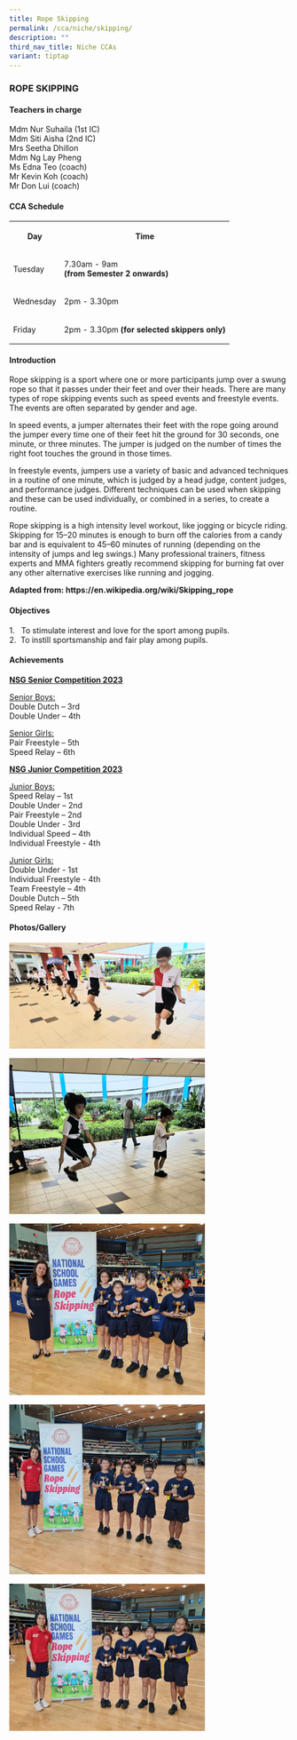```yaml
---
title: Rope Skipping
permalink: /cca/niche/skipping/
description: ""
third_nav_title: Niche CCAs
variant: tiptap
---
```

<h3>ROPE SKIPPING</h3><h4>Teachers in charge</h4><p>Mdm Nur Suhaila (1st IC) <br>Mdm Siti Aisha (2nd IC) <br>Mrs Seetha Dhillon <br>Mdm Ng Lay Pheng <br>Ms Edna Teo (coach) <br>Mr Kevin Koh (coach) <br>Mr Don Lui (coach)</p><h4>CCA Schedule</h4><table><tbody><tr><th rowspan="1" colspan="1"><p>Day</p></th><th rowspan="1" colspan="1"><p>Time</p></th></tr><tr><td rowspan="1" colspan="1"><p>Tuesday</p></td><td rowspan="1" colspan="1"><p>7.30am - 9am  <br><strong>(from Semester 2 onwards)</strong></p></td></tr><tr><td rowspan="1" colspan="1"><p>Wednesday</p></td><td rowspan="1" colspan="1"><p>2pm - 3.30pm</p></td></tr><tr><td rowspan="1" colspan="1"><p>Friday</p></td><td rowspan="1" colspan="1"><p>2pm - 3.30pm <strong>(for selected skippers only)</strong></p></td></tr></tbody></table><h4>Introduction</h4><p>Rope skipping is a sport where one or more participants jump over a swung rope so that it passes under their feet and over their heads. There are many types of rope skipping events such as speed events and freestyle events. The events are often separated by gender and age.</p><p>In speed events, a jumper alternates their feet with the rope going around the jumper every time one of their feet hit the ground for 30 seconds, one minute, or three minutes. The jumper is judged on the number of times the right foot touches the ground in those times.</p><p>In freestyle events, jumpers use a variety of basic and advanced techniques in a routine of one minute, which is judged by a head judge, content judges, and performance judges. Different techniques can be used when skipping and these can be used individually, or combined in a series, to create a routine.</p><p>Rope skipping is a high intensity level workout, like jogging or bicycle riding. Skipping for 15–20 minutes is enough to burn off the calories from a candy bar and is equivalent to 45–60 minutes of running (depending on the intensity of jumps and leg swings.) Many professional trainers, fitness experts and MMA fighters greatly recommend skipping for burning fat over any other alternative exercises like running and jogging.</p><p><strong>Adapted from: <a rel="noopener noreferrer nofollow" target="_blank">https://en.wikipedia.org/wiki/Skipping_rope</a></strong></p><h4>Objectives</h4><p>1.&nbsp; &nbsp;To stimulate&nbsp;interest and love for the sport among pupils. <br>2.&nbsp; To instill sportsmanship and fair play among pupils.</p><h4>Achievements</h4><p><strong><u>NSG Senior Competition 2023</u></strong></p><p><u>Senior Boys:</u><br>Double Dutch – 3rd<br>Double Under – 4th</p><p><u>Senior Girls:</u><br>Pair Freestyle – 5th<br>Speed Relay – 6th</p><p><strong><u>NSG Junior Competition 2023</u></strong></p><p><u>Junior Boys:</u><br>Speed Relay – 1st<br>Double Under – 2nd<br>Pair Freestyle – 2nd<br>Double Under - 3rd<br>Individual Speed – 4th<br>Individual Freestyle - 4th</p><p><u>Junior Girls:</u><br>Double Under - 1st<br>Individual Freestyle - 4th<br>Team Freestyle – 4th<br>Double Dutch – 5th<br>Speed Relay - 7th</p><h4>Photos/Gallery</h4><p></p><div class="isomer-image-wrapper"><img style="width: 70%;" height="auto" width="100%" alt="" src="/images/1_skipping.jpg"></div><p></p><div class="isomer-image-wrapper"><img style="width: 70%;" height="auto" width="100%" alt="" src="/images/2_skipping.jpg"></div><p></p><div class="isomer-image-wrapper"><img style="width: 70%;" height="auto" width="100%" alt="" src="/images/3_skipping.jpg"></div><p></p><div class="isomer-image-wrapper"><img style="width: 70%;" height="auto" width="100%" alt="" src="/images/4_skipping.jpg"></div><p></p><div class="isomer-image-wrapper"><img style="width: 70%;" height="auto" width="100%" alt="" src="/images/5_skipping.jpg"></div><p></p><p></p><p></p>